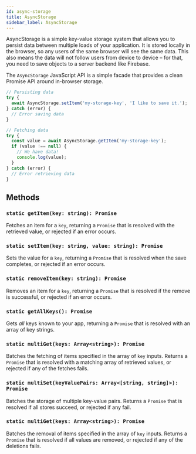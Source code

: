```yaml
---
id: async-storage
title: AsyncStorage
sidebar_label: AsyncStorage
---
```


AsyncStorage is a simple key-value storage system that allows you to persist data between multiple loads of your application. It is stored locally in the browser, so any users of the same browser will see the same data. This also means the data will not follow users from device to device – for that, you need to save objects to a server backend like Firebase.

The `AsyncStorage` JavaScript API is a simple facade that provides a clean Promise API around in-browser storage.

```js
// Persisting data
try {
  await AsyncStorage.setItem('my-storage-key', 'I like to save it.');
} catch (error) {
  // Error saving data
}
```

```js
// Fetching data
try {
  const value = await AsyncStorage.getItem('my-storage-key');
  if (value !== null) {
    // We have data!
    console.log(value);
  }
} catch (error) {
  // Error retrieving data
}
```

## Methods

### `static getItem(key: string): Promise`

Fetches an item for a `key`, returning a `Promise` that is resolved with the retrieved value, or rejected if an error occurs.

### `static setItem(key: string, value: string): Promise`

Sets the value for a `key`, returning a `Promise` that is resolved when the save completes, or rejected if an error occurs.

### `static removeItem(key: string): Promise`

Removes an item for a `key`, returning a `Promise` that is resolved if the remove is successful, or rejected if an error occurs.

### `static getAllKeys(): Promise`

Gets *all* keys known to your app, returning a `Promise` that is resolved with an array of key strings.

### `static multiGet(keys: Array<string>): Promise`

Batches the fetching of items specified in the array of `key` inputs. Returns a `Promise` that is resolved with a matching array of retrieved values, or rejected if any of the fetches fails.

### `static multiSet(keyValuePairs: Array<[string, string]>): Promise`

Batches the storage of multiple key-value pairs. Returns a `Promise` that is resolved if all stores succeed, or rejected if any fail.

### `static multiGet(keys: Array<string>): Promise`

Batches the removal of items specified in the array of `key` inputs. Returns a `Promise` that is resolved if all values are removed, or rejected if any of the deletions fails.